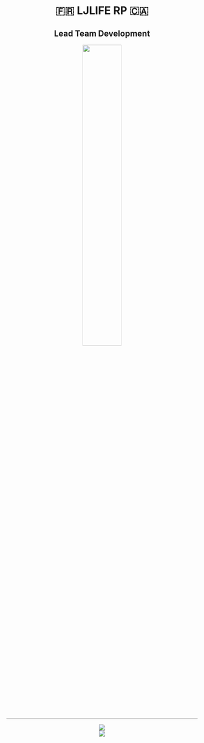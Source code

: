 <div align="center">
        <h1>🇫🇷 LJLIFE RP 🇨🇦 </h2>
</div>

<div align="center">
        <h2>Lead Team Development</h2>
</div>

<div align="center">
        <img width="45%" src="https://github-readme-stats.vercel.app/api?username=SUP2Ak&layout=compact&theme=react&hide_border=true&show_icons=true"/>
</div>

____
        
<div align="center">
        <a href="https://discord.gg/ljlife">
                <img src="https://img.shields.io/discord/924274917489381426?style=for-the-badge&logo=discord&labelColor=7289da&logoColor=white&color=2c2f33&label=Discord"/>
        </a>
</div>
<div align="center">
        <a href="https://visitorbadge.io/status?path=https%3A%2F%2Fgithub.com%2FLJ-Life-RP">
                <img src="https://api.visitorbadge.io/api/visitors?path=https%3A%2F%2Fgithub.com%2FLJ-Life-RP&countColor=%23263759" />
        </a>
</div>

<div align="center">
  <!--
        <a href="https://github.com/SUBLiME-Association">
                <img width="5%" src="https://avatars.githubusercontent.com/u/95303960?s=200&v=4" />
        </a>
    -->
</div>
